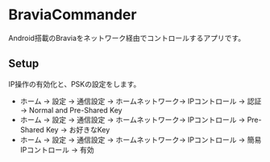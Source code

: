 # BraviaCommander
Android搭載のBraviaをネットワーク経由でコントロールするアプリです。

## Setup
IP操作の有効化と、PSKの設定をします。
* ホーム -> 設定 -> 通信設定 -> ホームネットワーク-> IPコントロール -> 認証 -> Normal and Pre-Shared Key
* ホーム -> 設定 -> 通信設定 -> ホームネットワーク-> IPコントロール -> Pre-Shared Key -> お好きなKey
* ホーム -> 設定 -> 通信設定 -> ホームネットワーク-> IPコントロール -> 簡易IPコントロール -> 有効

